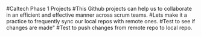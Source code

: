 #Caltech Phase 1 Projects 
#This Github projects can help us to collaborate in an efficient and effective manner across scrum teams.
#Lets make it a practice to frequently sync our local repos with remote ones.
#Test to see if changes are made"
#Test to push changes from remote repo to local repo.





